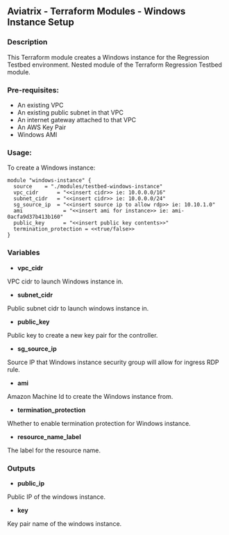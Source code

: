 ## Aviatrix - Terraform Modules - Windows Instance Setup

### Description
This Terraform module creates a Windows instance for the Regression Testbed environment. Nested module of the Terraform Regression Testbed module.

### Pre-requisites:

* An existing VPC
* An existing public subnet in that VPC
* An internet gateway attached to that VPC
* An AWS Key Pair
* Windows AMI

### Usage:
To create a Windows instance:
```
module "windows-instance" {
  source  	= "./modules/testbed-windows-instance"
  vpc_cidr	  	= "<<insert cidr>> ie: 10.0.0.0/16"
  subnet_cidr  	= "<<insert cidr>> ie: 10.0.0.0/24"
  sg_source_ip	= "<<insert source ip to allow rdp>> ie: 10.10.1.0"
  ami	          = "<<insert ami for instance>> ie: ami-0acfa9d37b413b160"
  public_key 	  = "<<insert public key contents>>"
  termination_protection = <<true/false>>
}
```

### Variables

- **vpc_cidr**

VPC cidr to launch Windows instance in.

- **subnet_cidr**

Public subnet cidr to launch windows instance in.

- **public_key**

Public key to create a new key pair for the controller.

- **sg_source_ip**

Source IP that Windows instance security group will allow for ingress RDP rule.

- **ami**

Amazon Machine Id to create the Windows instance from.

- **termination_protection**

Whether to enable termination protection for Windows instance.

- **resource_name_label**

The label for the resource name.

### Outputs

- **public_ip**

Public IP of the windows instance.

- **key**

Key pair name of the windows instance.
